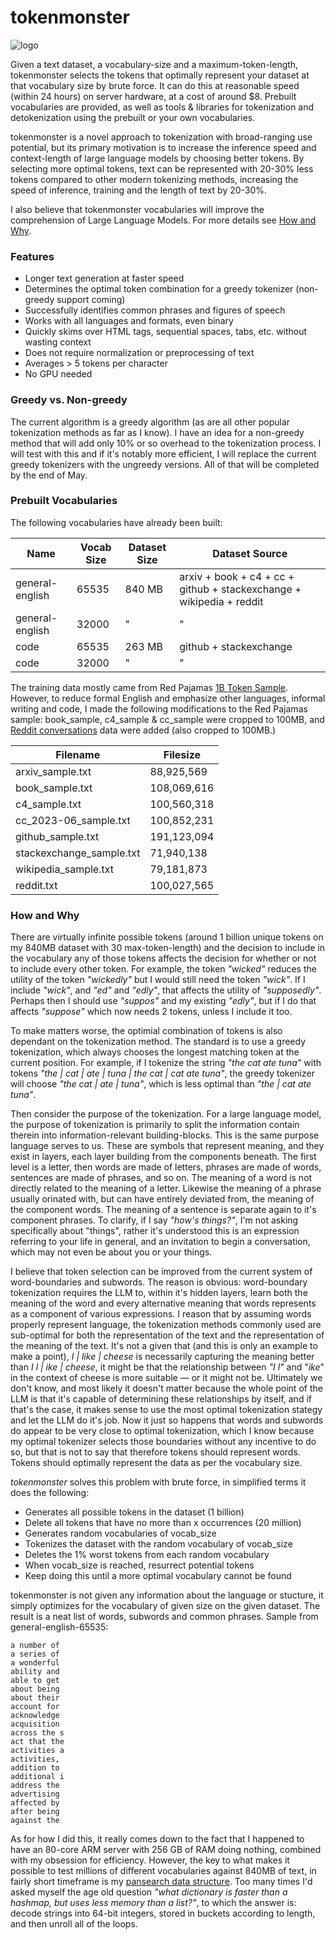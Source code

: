 # tokenmonster
![logo](https://github.com/alasdairforsythe/tokenmonster/assets/77910352/6ad94a66-a428-40ed-a5f0-9e2652daef45)

Given a text dataset, a vocabulary-size and a maximum-token-length, tokenmonster selects the tokens that optimally represent your dataset at that vocabulary size by brute force. It can do this at reasonable speed (within 24 hours) on server hardware, at a cost of around $8. Prebuilt vocabularies are provided, as well as tools & libraries for tokenization and detokenization using the prebuilt or your own vocabularies.

tokenmonster is a novel approach to tokenization with broad-ranging use potential, but its primary motivation is to increase the inference speed and context-length of large language models by choosing better tokens. By selecting more optimal tokens, text can be represented with 20-30% less tokens compared to other modern tokenizing methods, increasing the speed of inference, training and the length of text by 20-30%.

I also believe that tokenmonster vocabularies will improve the comprehension of Large Language Models. For more details see [How and Why](#how-and-why).

### Features
- Longer text generation at faster speed
- Determines the optimal token combination for a greedy tokenizer (non-greedy support coming)
- Successfully identifies common phrases and figures of speech
- Works with all languages and formats, even binary
- Quickly skims over HTML tags, sequential spaces, tabs, etc. without wasting context
- Does not require normalization or preprocessing of text
- Averages > 5 tokens per character
- No GPU needed

### Greedy vs. Non-greedy
The current algorithm is a greedy algorithm (as are all other popular tokenization methods as far as I know). I have an idea for a non-greedy method that will add only 10% or so overhead to the tokenization process. I will test with this and if it's notably more efficient, I will replace the current greedy tokenizers with the ungreedy versions. All of that will be completed by the end of May.

### Prebuilt Vocabularies
The following vocabularies have already been built:

| Name            | Vocab Size | Dataset Size | Dataset Source                                                       |
|-----------------|------------|--------------|----------------------------------------------------------------------|
| general-english | 65535      | 840 MB       | arxiv + book + c4 + cc + github + stackexchange + wikipedia + reddit |
| general-english | 32000      | "            | "                                                                    |
| code            | 65535      | 263 MB       | github + stackexchange                                               |
| code            | 32000      | "            | "                                                                    |

The training data mostly came from Red Pajamas [1B Token Sample](https://huggingface.co/datasets/togethercomputer/RedPajama-Data-1T-Sample). However, to reduce formal English and emphasize other languages, informal writing and code, I made the following modifications to the Red Pajamas sample: book_sample, c4_sample & cc_sample were cropped to 100MB, and [Reddit conversations](https://huggingface.co/datasets/SophieTr/reddit_clean) data were added (also cropped to 100MB.)

| Filename                 | Filesize  |
|--------------------------|-----------|
| arxiv_sample.txt         | 88,925,569  |
| book_sample.txt          | 108,069,616 |
| c4_sample.txt            | 100,560,318 |
| cc_2023-06_sample.txt    | 100,852,231 |
| github_sample.txt        | 191,123,094 |
| stackexchange_sample.txt | 71,940,138  |
| wikipedia_sample.txt     | 79,181,873  |
| reddit.txt               | 100,027,565 |

### How and Why
There are virtually infinite possible tokens (around 1 billion unique tokens on my 840MB dataset with 30 max-token-length) and the decision to include in the vocabulary any of those tokens affects the decision for whether or not to include every other token. For example, the token *"wicked"* reduces the utility of the token *"wickedly"* but I would still need the token *"wick"*. If I include *"wick"*, and *"ed"* and *"edly"*, that affects the utility of *"supposedly"*. Perhaps then I should use *"suppos"* and my existing *"edly"*, but if I do that affects *"suppose"* which now needs 2 tokens, unless I include it too.

To make matters worse, the optimial combination of tokens is also dependant on the tokenization method. The standard is to use a greedy tokenization, which always chooses the longest matching token at the current position. For example, if I tokenize the string *"the cat ate tuna"* with tokens *"the | cat | ate | tuna | the cat | cat ate tuna"*, the greedy tokenizer will choose *"the cat | ate | tuna"*, which is less optimal than *"the | cat ate tuna"*.

Then consider the purpose of the tokenization. For a large language model, the purpose of tokenization is primarily to split the information contain therein into information-relevant building-blocks. This is the same purpose language serves to us. These are symbols that represent meaning, and they exist in layers, each layer building from the components beneath. The first level is a letter, then words are made of letters, phrases are made of words, sentences are made of phrases, and so on. The meaning of a word is not directly related to the meaning of a letter. Likewise the meaning of a phrase usually orinated with, but can have entirely deviated from, the meaning of the component words. The meaning of a sentence is separate again to it's component phrases. To clarify, if I say *"how's things?"*, I'm not asking specifically about "things", rather it's understood this is an expression referring to your life in general, and an invitation to begin a conversation, which may not even be about you or your things.

I believe that token selection can be improved from the current system of word-boundaries and subwords. The reason is obvious: word-boundary tokenization requires the LLM to, within it's hidden layers, learn both the meaning of the word and every alternative meaning that words represents as a component of various expressions. I reason that by assuming words properly represent language, the tokenization methods commonly used are sub-optimal for both the representation of the text and the representation of the meaning of the text. It's not a given that (and this is only an example to make a point), *I | like | cheese* is necessarily capturing the meaning better than *I l | ike | cheese*, it might be that the relationship between *"I l"* and "*ike*" in the context of cheese is more suitable — or it might not be. Ultimately we don't know, and most likely it doesn't matter because the whole point of the LLM is that it's capable of determining these relationships by itself, and if that's the case, it makes sense to use the most optimal tokenization stategy and let the LLM do it's job. Now it just so happens that words and subwords do appear to be very close to optimal tokenization, which I know because my optimal tokenizer selects those boundaries without any incentive to do so, but that is not to say that therefore tokens should represent words. Tokens should optimally represent the data as per the vocabulary size.

*tokenmonster* solves this problem with brute force, in simplified terms it does the following:
- Generates all possible tokens in the dataset (1 billion)
- Delete all tokens that have no more than x occurrences (20 million)
- Generates random vocabularies of vocab_size
- Tokenizes the dataset with the random vocabulary of vocab_size
- Deletes the 1% worst tokens from each random vocabulary
- When vocab_size is reached, resurrect potential tokens
- Keep doing this until a more optimal vocabulary cannot be found

tokenmonster is not given any information about the language or stucture, it simply optimizes for the vocabulary of given size on the given dataset. The result is a neat list of words, subwords and common phrases. Sample from general-english-65535:
```general-english-65535
a number of 
a series of 
a wonderful 
ability and 
able to get 
about being 
about their 
account for 
acknowledge 
acquisition 
across the s
act that the
activities a
activities, 
addition to 
additional i
address the 
advertising 
affected by 
after being 
against the 
```

As for how I did this, it really comes down to the fact that I happened to have an 80-core ARM server with 256 GB of RAM doing nothing, combined with my obsession for efficiency. However, the key to what makes it possible to test millions of different vocabularies against 840MB of text, in fairly short timeframe is my [pansearch data structure](https://github.com/alasdairforsythe/pansearch). Too many times I'd asked myself the age old question *"what dictionary is faster than a hashmap, but uses less memory than a list?"*, to which the answer is: decode strings into 64-bit integers, stored in buckets according to length, and then unroll all of the loops.
